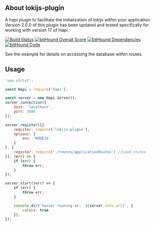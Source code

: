 
## About lokijs-plugin

A hapi plugin to facilitate the initialization of lokijs within your application.  Version 2.0.0 of this plugin has been updated and tested specifically for working with version 17 of Hapi. 

[![Build Status](https://travis-ci.org/visualjeff/lokijsPlugin.png)](https://travis-ci.org/visualjeff/lokijsPlugin)
[![bitHound Overall Score](https://www.bithound.io/github/visualjeff/lokijsPlugin/badges/score.svg)](https://www.bithound.io/github/visualjeff/lokijsPlugin)
[![bitHound Dependencies](https://www.bithound.io/github/visualjeff/lokijsPlugin/badges/dependencies.svg)](https://www.bithound.io/github/visualjeff/lokijsPlugin/master/dependencies/npm)
[![bitHound Code](https://www.bithound.io/github/visualjeff/lokijsPlugin/badges/code.svg)](https://www.bithound.io/github/visualjeff/lokijsPlugin)

See the example for details on accessing the database within routes.

## Usage

```js
'use strict';

const Hapi = require('hapi');

const server = new Hapi.Server();
server.connection({
    host: 'localhost',
    port: 3000
});

server.register([{
    register: require('lokijs-plugin'),
    options: {
        env: 'NODEJS' 
    }
}, {
    register: require('./routes/applicationRoutes') //Load routes
}], (err) => {
    if (err) {
        throw err;
    }
});

server.start((err) => {
    if (err) {
        throw err;
    }

    console.dir(`Server running at:  ${server.info.uri}`, {
        colors: true
    });
});
```
